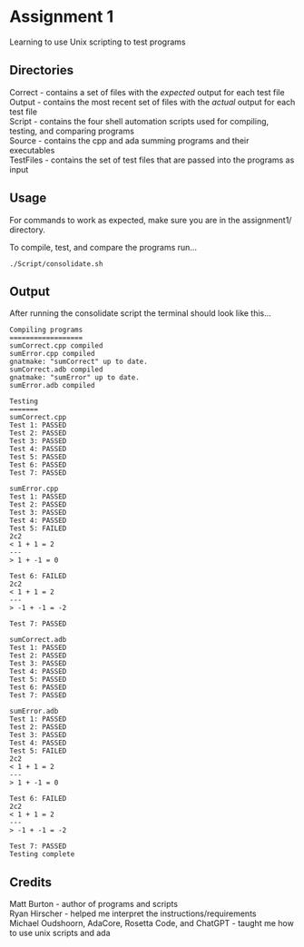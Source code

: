 # Assignment 1
Learning to use Unix scripting to test programs

## Directories
Correct - contains a set of files with the *expected* output for each test file  
Output - contains the most recent set of files with the *actual* output for each test file  
Script - contains the four shell automation scripts used for compiling, testing, and comparing programs  
Source - contains the cpp and ada summing programs and their executables  
TestFiles - contains the set of test files that are passed into the programs as input  

## Usage
For commands to work as expected, make sure you are in the assignment1/ directory.

To compile, test, and compare the programs run...
```
./Script/consolidate.sh
```
## Output
After running the consolidate script the terminal should look like this...
```
Compiling programs
==================
sumCorrect.cpp compiled
sumError.cpp compiled
gnatmake: "sumCorrect" up to date.
sumCorrect.adb compiled
gnatmake: "sumError" up to date.
sumError.adb compiled

Testing
=======
sumCorrect.cpp
Test 1: PASSED
Test 2: PASSED
Test 3: PASSED
Test 4: PASSED
Test 5: PASSED
Test 6: PASSED
Test 7: PASSED

sumError.cpp
Test 1: PASSED
Test 2: PASSED
Test 3: PASSED
Test 4: PASSED
Test 5: FAILED
2c2
< 1 + 1 = 2
---
> 1 + -1 = 0

Test 6: FAILED
2c2
< 1 + 1 = 2
---
> -1 + -1 = -2

Test 7: PASSED

sumCorrect.adb
Test 1: PASSED
Test 2: PASSED
Test 3: PASSED
Test 4: PASSED
Test 5: PASSED
Test 6: PASSED
Test 7: PASSED

sumError.adb
Test 1: PASSED
Test 2: PASSED
Test 3: PASSED
Test 4: PASSED
Test 5: FAILED
2c2
< 1 + 1 = 2
---
> 1 + -1 = 0

Test 6: FAILED
2c2
< 1 + 1 = 2
---
> -1 + -1 = -2

Test 7: PASSED
Testing complete
```

## Credits
Matt Burton - author of programs and scripts  
Ryan Hirscher - helped me interpret the instructions/requirements  
Michael Oudshoorn, AdaCore, Rosetta Code, and ChatGPT - taught me how to use unix scripts and ada  